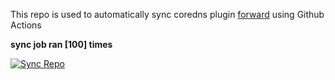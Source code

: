 This repo is used to automatically sync coredns plugin [forward](https://github.com/QZLin/forward) using Github Actions

**sync job ran [100] times**

[![Sync Repo](https://github.com/QZLin/coredns-extract/actions/workflows/sync.yaml/badge.svg)](https://github.com/QZLin/coredns-extract/actions/workflows/sync.yaml)
